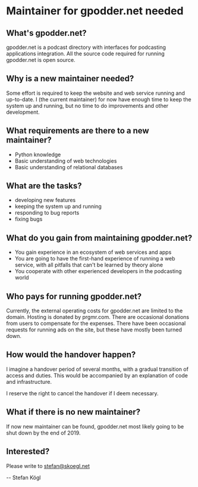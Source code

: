 Maintainer for gpodder.net needed
=================================


What's gpodder.net?
-------------------

gpodder.net is a podcast directory with interfaces for podcasting
applications integration. All the source code required for running gpodder.net is open
source.


Why is a new maintainer needed?
-------------------------------

Some effort is required to keep the website and web service running and
up-to-date. I (the current maintainer) for now have enough time to keep the system up
and running, but no time to do improvements and other development.

What requirements are there to a new maintainer?
------------------------------------------------

* Python knowledge
* Basic understanding of web technologies
* Basic understanding of relational databases

What are the tasks?
-------------------

* developing new features
* keeping the system up and running 
* responding to bug reports
* fixing bugs

What do you gain from maintaining gpodder.net?
----------------------------------------------

* You gain experience in an ecosystem of web services and apps
* You are going to have the first-hand experience of running a web service, with all
  pitfalls that can't be learned by theory alone
* You cooperate with other experienced developers in the podcasting world


Who pays for running gpodder.net?
---------------------------------

Currently, the external operating costs for gpodder.net are limited to the
domain. Hosting is donated by prgmr.com. There are occasional donations from
users to compensate for the expenses. There have been occasional requests for
running ads on the site, but these have mostly been turned down.


How would the handover happen?
----------------------------

I imagine a handover period of several months, with a gradual transition of
access and duties. This would be accompanied by an explanation of code and
infrastructure.

I reserve the right to cancel the handover if I deem necessary.


What if there is no new maintainer?
-----------------------------------

If now new maintainer can be found, gpodder.net most likely going to be shut down by the
end of 2019.


Interested?
-----------
Please write to stefan@skoegl.net



-- Stefan Kögl
